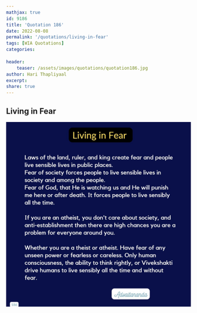 ```yaml
---
mathjax: true
id: 9186
title: 'Quotation 186'
date: 2022-08-08
permalink: '/quotations/living-in-fear'
tags: [WIA Quotations] 
categories: 

header:
    teaser: /assets/images/quotations/quotation186.jpg
author: Hari Thapliyaal 
excerpt:
share: true 
---
```


## Living in Fear

![Living in Fear](/assets/images/quotations/quotation186.jpg)

